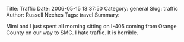 Title: Traffic
Date: 2006-05-15 13:37:50
Category: general
Slug: traffic
Author: Russell Neches
Tags: travel
Summary: 


Mimi and I just spent all morning sitting on I-405 coming from Orange
County on our way to SMC. I hate traffic. It is horrible.

